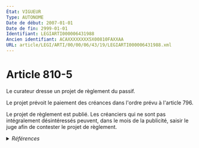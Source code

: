 ```yaml
---
État: VIGUEUR
Type: AUTONOME
Date de début: 2007-01-01
Date de fin: 2999-01-01
Identifiant: LEGIARTI000006431988
Ancien identifiant: ACAXXXXXXXX5X00810FAXXAA
URL: article/LEGI/ARTI/00/00/06/43/19/LEGIARTI000006431988.xml
---
```


<h1>Article 810-5</h1>

Le curateur dresse un projet de règlement du passif.<br />

Le projet prévoit le paiement des créances dans l'ordre prévu à l'article
796.<br />

Le projet de règlement est publié. Les créanciers qui ne sont pas intégralement
désintéressés peuvent, dans le mois de la publicité, saisir le juge afin de
contester le projet de règlement.


<details>
  <summary><em>Références</em></summary>

  <h2>Articles faisant référence à l'article</h2>
  
  <ul>
    <li>
      <a href="https://legal.tricoteuses.fr//redirection/LEGIARTI000039381337?vers=git&vers=legifrance">Code de procédure civile - article 1380 AUTONOME MODIFIE_MORT_NE, en vigueur du 2020-01-01 au 2019-12-23</a> CITATION source
    </li>
    <li>
      <a href="https://legal.tricoteuses.fr//redirection/LEGIARTI000006284835?vers=git&vers=legifrance">LOI n° 2006-728 du 23 juin 2006 portant réforme des successions et des libéralités - article 1 ENTIEREMENT_MODIF</a> CREATION cible
    </li>
    <li>
      <a href="https://legal.tricoteuses.fr//redirection/LEGIARTI000006412499?vers=git&vers=legifrance">Code de procédure civile - article 1342 AUTONOME VIGUEUR, en vigueur depuis le 2007-01-01</a> CITATION source
    </li>
    <li>
      <a href="https://legal.tricoteuses.fr//redirection/LEGIARTI000006412549?vers=git&vers=legifrance">Code de procédure civile - article 1380 AUTONOME MODIFIE, en vigueur du 2007-01-01 au 2020-01-01</a> CITATION source
    </li>
    <li>
      <a href="https://legal.tricoteuses.fr//redirection/LEGIARTI000006431660?vers=git&vers=legifrance">Code civil - article 796 AUTONOME MODIFIE, en vigueur du 1804-03-21 au 2007-01-01</a> CITATION cible
    </li>
    <li>
      <a href="https://legal.tricoteuses.fr//redirection/LEGIARTI000006431661?vers=git&vers=legifrance">Code civil - article 796 AUTONOME VIGUEUR, en vigueur depuis le 2007-01-01</a> CITATION cible
    </li>
  </ul>
  
  <h2>Références faites par l'article</h2>
  
  <ul>
    <li>
      2006-06-23 CREATION source <a href="https://legal.tricoteuses.fr//redirection/LEGIARTI000006284835?vers=git&vers=legifrance">LOI n° 2006-728 du 23 juin 2006 portant réforme des successions et des libéralités - article 1 ENTIEREMENT_MODIF</a>
    </li>
    <li>
      2999-01-01 CITATION source <a href="https://legal.tricoteuses.fr//redirection/LEGIARTI000006431660?vers=git&vers=legifrance">Code civil - article 796 AUTONOME MODIFIE, en vigueur du 1804-03-21 au 2007-01-01</a>
    </li>
    <li>
      2999-01-01 CITATION cible <a href="https://legal.tricoteuses.fr//redirection/LEGIARTI000006412499?vers=git&vers=legifrance">Code de procédure civile - article 1342 AUTONOME VIGUEUR, en vigueur depuis le 2007-01-01</a>
    </li>
    <li>
      CODIFICATION source Loi 1803-04-19
    </li>
    <li>
      2999-01-01 CITATION cible <a href="https://legal.tricoteuses.fr//redirection/LEGIARTI000039381337?vers=git&vers=legifrance">Code de procédure civile - article 1380 AUTONOME MODIFIE_MORT_NE, en vigueur du 2020-01-01 au 2019-12-23</a>
    </li>
  </ul>
</details>
